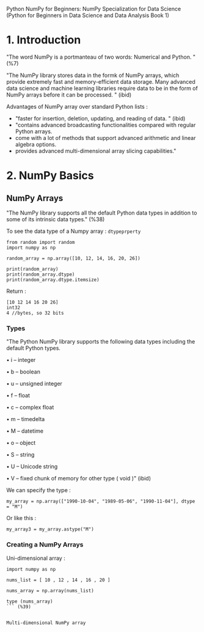 Python NumPy for Beginners: NumPy Specialization for Data Science (Python for Beginners in Data Science and Data Analysis Book 1)

# 1. Introduction 
"The word NumPy is a portmanteau of two words: Numerical and Python. " (%7)

"The NumPy library stores data in the formk of NumPy arrays, which provide extremely fast and memory-efficient data storage. Many advanced data science and machine learning libraries require data to be in the form of NumPy arrays before it can be processed. " (ibid)

Advantages of NumPy array over standard Python lists : 
- "faster for insertion, deletion, updating, and reading of data. " (ibid)
- "contains advanced broadcasting functionalities compared with regular Python arrays.
- come with a lot of methods that support advanced arithmetic and linear algebra options.
- provides advanced multi-dimensional array slicing capabilities."

# 2. NumPy Basics

## NumPy Arrays
"The NumPy library supports all the default Python data types in addition to some of its intrinsic data types." (%38)

To see the data type of a Numpy array : `dtypeprperty`


```
from random import random
import numpy as np 

random_array = np.array([10, 12, 14, 16, 20, 26])

print(random_array)
print(random_array.dtype)
print(random_array.dtype.itemsize)
```
Return :
```
[10 12 14 16 20 26]
int32
4 //bytes, so 32 bits
```

### Types
"The Python NumPy library supports the following data types including the default Python types.

 • i – integer

 • b – boolean

 • u – unsigned integer

 • f – float

 • c – complex float

 • m – timedelta

 • M – datetime

 • o – object

 • S – string

 • U – Unicode string

 • V – fixed chunk of memory for other type ( void )" (ibid)

We can specify the type : 

```
my_array = np.array(["1990-10-04", "1989-05-06", "1990-11-04"], dtype = "M")

```
Or like this :

```
my_array3 = my_array.astype("M")
```

### Creating a NumPy Arrays

Uni-dimensional array : 
```
import numpy as np

nums_list = [ 10 , 12 , 14 , 16 , 20 ]

nums_array = np.array(nums_list)

type (nums_array)
``` (%39)


Multi-dimensional NumPy array















```

```
```
```
